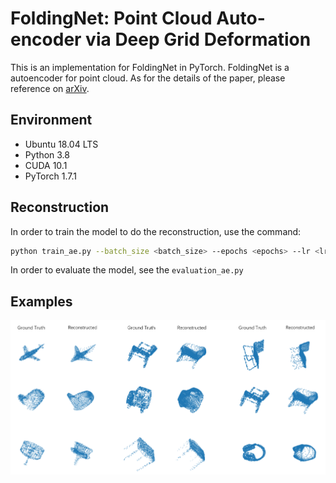 # FoldingNet: Point Cloud Auto-encoder via Deep Grid Deformation

This is an implementation for FoldingNet in PyTorch. FoldingNet is a autoencoder for point cloud. As for the details of the paper, please reference on [arXiv](https://arxiv.org/abs/1712.07262).

## Environment

* Ubuntu 18.04 LTS
* Python 3.8
* CUDA 10.1
* PyTorch 1.7.1

## Reconstruction

In order to train the model to do the reconstruction, use the command:

```bash
python train_ae.py --batch_size <batch_size> --epochs <epochs> --lr <lr> --weight_decay <weight_decay> --num_workers <num_workers>
```

In order to evaluate the model, see the `evaluation_ae.py`

## Examples

![Examples](misc/examples.png)
